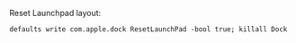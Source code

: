 Reset Launchpad layout:

```
defaults write com.apple.dock ResetLaunchPad -bool true; killall Dock
```

